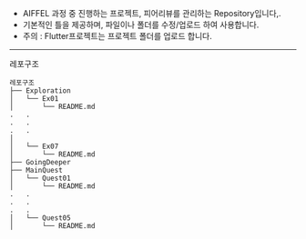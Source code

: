 - AIFFEL 과정 중 진행하는 프로젝트, 피어리뷰를 관리하는 Repository입니다,.
- 기본적인 틀을 제공하며, 파일이나 폴더를 수정/업로드 하여 사용합니다.
- 주의 : Flutter프로젝트는 프로젝트 폴더를 업로드 합니다.

---

레포구조
```plaintext
레포구조
├── Exploration
│   └── Ex01
│       └── README.md
.   .
.   .
.   .
│       
│   └── Ex07
│       └── README.md
├── GoingDeeper
├── MainQuest
│   └── Quest01
│       └── README.md
.   .
.   .
.   .
│   └── Quest05
│       └── README.md
```
